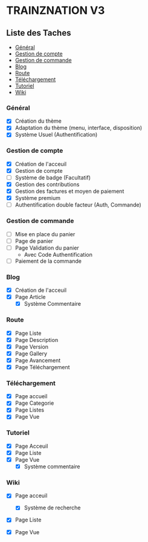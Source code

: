 # TRAINZNATION V3

## Liste des Taches

- [Général](#general)
- [Gestion de compte](#account)
- [Gestion de commande](#checkout)
- [Blog](#blog)
- [Route](#route)
- [Téléchargement](#download)
- [Tutoriel](#tutoriel)
- [Wiki](#wiki)

### Général <a id='general'></a>

- [x] Création du thème
- [x] Adaptation du thème (menu, interface, disposition)
- [x] Système Usuel (Authentification)

### Gestion de compte <a id='account'></a>

- [x] Création de l'acceuil
- [x] Gestion de compte
- [ ] Système de badge (Facultatif)
- [x] Gestion des contributions
- [x] Gestion des factures et moyen de paiement
- [x] Système premium
- [ ] Authentification double facteur (Auth, Commande)

### Gestion de commande <a id='checkout'></a>

- [ ] Mise en place du panier
- [ ] Page de panier
- [ ] Page Validation du panier
    - Avec Code Authentification
- [ ] Paiement de la commande    

### Blog <a id='blog'></a>

- [x] Création de l'acceuil
- [x] Page Article
    - [x] Système Commentaire
    
### Route <a id='route'></a>

- [x] Page Liste   
- [x] Page Description   
- [x] Page Version   
- [x] Page Gallery  
- [x] Page Avancement  
- [x] Page Téléchargement

### Téléchargement <a id='download'></a>

- [x] Page accueil
- [x] Page Categorie
- [x] Page Listes
- [x] Page Vue

### Tutoriel <a id='tutoriel'></a>

- [x] Page Acceuil
- [x] Page Liste
- [x] Page Vue
    - [x] Système commentaire
    
### Wiki <a id='wiki'></a>

- [x] Page acceuil
    - [x] Système de recherche
- [x] Page Liste        
- [x] Page Vue        

  
